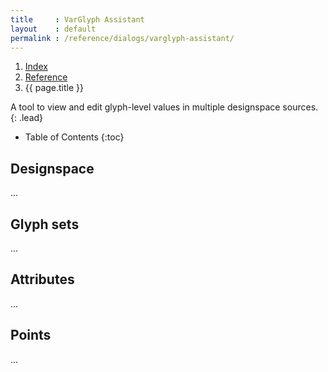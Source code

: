 ```yaml
---
title     : VarGlyph Assistant
layout    : default
permalink : /reference/dialogs/varglyph-assistant/
---
```


<nav aria-label="breadcrumb">
  <ol class="breadcrumb small">
    <li class="breadcrumb-item"><a href="{{ site.url }}">Index</a></li>
    <li class="breadcrumb-item"><a href="../../../reference">Reference</a></li>
    <li class="breadcrumb-item active" aria-current="page">{{ page.title }}</li>
  </ol>
</nav>

A tool to view and edit glyph-level values in multiple designspace sources.
{: .lead}

* Table of Contents
{:toc}


Designspace
-----------

...


Glyph sets
----------

...


Attributes
----------

...


Points
------

...
